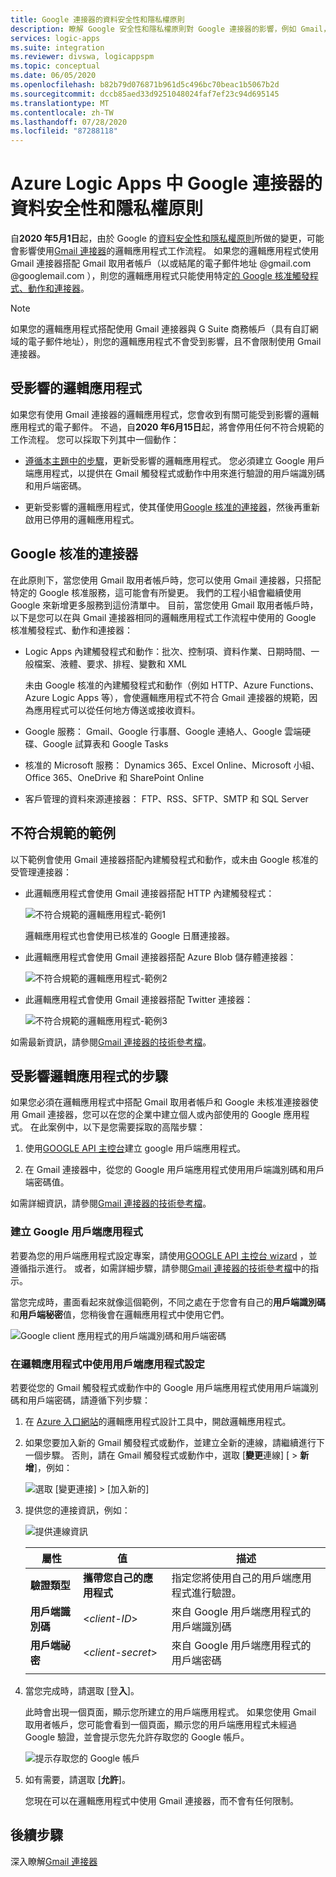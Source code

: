 ```yaml
---
title: Google 連接器的資料安全性和隱私權原則
description: 瞭解 Google 安全性和隱私權原則對 Google 連接器的影響，例如 Gmail，Azure Logic Apps
services: logic-apps
ms.suite: integration
ms.reviewer: divswa, logicappspm
ms.topic: conceptual
ms.date: 06/05/2020
ms.openlocfilehash: b82b79d076871b961d5c496bc70beac1b5067b2d
ms.sourcegitcommit: dccb85aed33d9251048024faf7ef23c94d695145
ms.translationtype: MT
ms.contentlocale: zh-TW
ms.lasthandoff: 07/28/2020
ms.locfileid: "87288118"
---
```

# <a name="data-security-and-privacy-policies-for-google-connectors-in-azure-logic-apps"></a>Azure Logic Apps 中 Google 連接器的資料安全性和隱私權原則

自**2020 年5月1日**起，由於 Google 的[資料安全性和隱私權原則](https://www.blog.google/technology/safety-security/project-strobe/)所做的變更，可能會影響使用[Gmail 連接器](/connectors/gmail/)的邏輯應用程式工作流程。 如果您的邏輯應用程式使用 Gmail 連接器搭配 Gmail 取用者帳戶（以或結尾的電子郵件地址 @gmail.com @googlemail.com ），則您的邏輯應用程式只能使用特定[的 Google 核准觸發程式、動作和連接器](#approved-connectors)。

> [!NOTE]
> 如果您的邏輯應用程式搭配使用 Gmail 連接器與 G Suite 商務帳戶（具有自訂網域的電子郵件地址），則您的邏輯應用程式不會受到影響，且不會限制使用 Gmail 連接器。

## <a name="affected-logic-apps"></a>受影響的邏輯應用程式

如果您有使用 Gmail 連接器的邏輯應用程式，您會收到有關可能受到影響的邏輯應用程式的電子郵件。 不過，自**2020 年6月15日**起，將會停用任何不符合規範的工作流程。 您可以採取下列其中一個動作：

* [遵循本主題中的步驟](#update-affected-workflows)，更新受影響的邏輯應用程式。 您必須建立 Google 用戶端應用程式，以提供在 Gmail 觸發程式或動作中用來進行驗證的用戶端識別碼和用戶端密碼。

* 更新受影響的邏輯應用程式，使其僅使用[Google 核准的連接器](#approved-connectors)，然後再重新啟用已停用的邏輯應用程式。

<a name="approved-connectors"></a>

## <a name="google-approved-connectors"></a>Google 核准的連接器

在此原則下，當您使用 Gmail 取用者帳戶時，您可以使用 Gmail 連接器，只搭配特定的 Google 核准服務，這可能會有所變更。 我們的工程小組會繼續使用 Google 來新增更多服務到這份清單中。 目前，當您使用 Gmail 取用者帳戶時，以下是您可以在與 Gmail 連接器相同的邏輯應用程式工作流程中使用的 Google 核准觸發程式、動作和連接器：

* Logic Apps 內建觸發程式和動作：批次、控制項、資料作業、日期時間、一般檔案、液體、要求、排程、變數和 XML

  未由 Google 核准的內建觸發程式和動作（例如 HTTP、Azure Functions、Azure Logic Apps 等），會使邏輯應用程式不符合 Gmail 連接器的規範，因為應用程式可以從任何地方傳送或接收資料。

* Google 服務： Gmail、Google 行事曆、Google 連絡人、Google 雲端硬碟、Google 試算表和 Google Tasks

* 核准的 Microsoft 服務： Dynamics 365、Excel Online、Microsoft 小組、Office 365、OneDrive 和 SharePoint Online

* 客戶管理的資料來源連接器： FTP、RSS、SFTP、SMTP 和 SQL Server

## <a name="non-compliant-examples"></a>不符合規範的範例

以下範例會使用 Gmail 連接器搭配內建觸發程式和動作，或未由 Google 核准的受管理連接器：

* 此邏輯應用程式會使用 Gmail 連接器搭配 HTTP 內建觸發程式：

  ![不符合規範的邏輯應用程式-範例1](./media/connectors-google-data-security-privacy-policy/not-compliant-logic-app-1.png)
  
  邏輯應用程式也會使用已核准的 Google 日曆連接器。

* 此邏輯應用程式會使用 Gmail 連接器搭配 Azure Blob 儲存體連接器：

  ![不符合規範的邏輯應用程式-範例2](./media/connectors-google-data-security-privacy-policy/not-compliant-logic-app-2.png)

* 此邏輯應用程式會使用 Gmail 連接器搭配 Twitter 連接器：

  ![不符合規範的邏輯應用程式-範例3](./media/connectors-google-data-security-privacy-policy/not-compliant-logic-app-3.png)

如需最新資訊，請參閱[Gmail 連接器的技術參考檔](/connectors/gmail/)。

<a name="update-affected-workflows"></a>

## <a name="steps-for-affected-logic-apps"></a>受影響邏輯應用程式的步驟

如果您必須在邏輯應用程式中搭配 Gmail 取用者帳戶和 Google 未核准連接器使用 Gmail 連接器，您可以在您的企業中建立個人或內部使用的 Google 應用程式。 在此案例中，以下是您需要採取的高階步驟：

1. 使用[GOOGLE API 主控台](https://console.developers.google.com)建立 google 用戶端應用程式。

1. 在 Gmail 連接器中，從您的 Google 用戶端應用程式使用用戶端識別碼和用戶端密碼值。

如需詳細資訊，請參閱[Gmail 連接器的技術參考檔](/connectors/gmail/#authentication-and-bring-your-own-application)。

### <a name="create-google-client-app"></a>建立 Google 用戶端應用程式

若要為您的用戶端應用程式設定專案，請使用[GOOGLE API 主控台 wizard](https://console.developers.google.com/start/api?id=gmail&credential=client_key) ，並遵循指示進行。 或者，如需詳細步驟，請參閱[Gmail 連接器的技術參考檔](/connectors/gmail/#authentication-and-bring-your-own-application)中的指示。

當您完成時，畫面看起來就像這個範例，不同之處在于您會有自己的**用戶端識別碼**和**用戶端秘密**值，您稍後會在邏輯應用程式中使用它們。

![Google client 應用程式的用戶端識別碼和用戶端密碼](./media/connectors-google-data-security-privacy-policy/google-api-console.png)

### <a name="use-client-app-settings-in-logic-app"></a>在邏輯應用程式中使用用戶端應用程式設定

若要從您的 Gmail 觸發程式或動作中的 Google 用戶端應用程式使用用戶端識別碼和用戶端密碼，請遵循下列步驟：

1. 在 [Azure 入口網站](https://portal.azure.com)的邏輯應用程式設計工具中，開啟邏輯應用程式。

1. 如果您要加入新的 Gmail 觸發程式或動作，並建立全新的連線，請繼續進行下一個步驟。 否則，請在 Gmail 觸發程式或動作中，選取 [**變更**連線] [  >  **新增**]，例如：

   ![選取 [變更連接] > [加入新的]](./media/connectors-google-data-security-privacy-policy/change-gmail-connection.png)

1. 提供您的連接資訊，例如：

   ![提供連線資訊](./media/connectors-google-data-security-privacy-policy/authentication-type-bring-your-own.png)

   | 屬性 | 值 | 描述 |
   |----------|-------|-------------|
   | **驗證類型** | **攜帶您自己的應用程式** | 指定您將使用自己的用戶端應用程式進行驗證。 |
   | **用戶端識別碼** | <*client-ID*> | 來自 Google 用戶端應用程式的用戶端識別碼 |
   | **用戶端祕密** | <*client-secret*> | 來自 Google 用戶端應用程式的用戶端密碼 |
   ||||

1. 當您完成時，請選取 [登**入**]。

   此時會出現一個頁面，顯示您所建立的用戶端應用程式。 如果您使用 Gmail 取用者帳戶，您可能會看到一個頁面，顯示您的用戶端應用程式未經過 Google 驗證，並會提示您先允許存取您的 Google 帳戶。

   ![提示存取您的 Google 帳戶](./media/connectors-google-data-security-privacy-policy/allow-access-authorized-domain.png)

1. 如有需要，請選取 [**允許**]。

   您現在可以在邏輯應用程式中使用 Gmail 連接器，而不會有任何限制。

## <a name="next-steps"></a>後續步驟

深入瞭解[Gmail 連接器](/connectors/gmail/)

